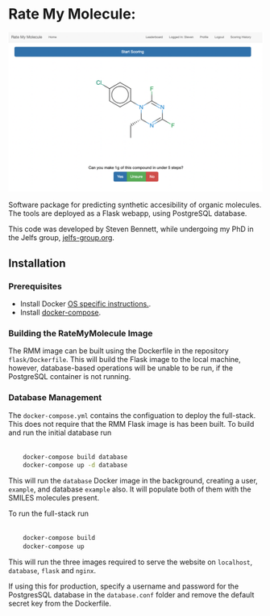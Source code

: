 # Rate My Molecule:

![alt text](images/RMM.png)

Software package for predicting synthetic accesibility of organic molecules. The tools are deployed as a Flask webapp, using PostgreSQL database.

This code was developed by Steven Bennett, while undergoing my PhD in the Jelfs group, [jelfs-group.org](http://www.jelfs-group.org/).

## Installation
### Prerequisites
* Install Docker [OS specific instructions.](https://docs.docker.com/install/).
* Install [docker-compose](https://docs.docker.com/compose/install/#install-compose).

### Building the RateMyMolecule Image

The RMM image can be built using the Dockerfile in the repository ``flask/Dockerfile``. This will build the Flask image to the local machine, however, database-based operations will be unable to be run, if the PostgreSQL container is not running.

### Database Management

The  ``docker-compose.yml`` contains the configuation to deploy the full-stack. This does not require that the RMM Flask image is has been built. To build and run the initial database run
```bash

    docker-compose build database
    docker-compose up -d database
```

This will run the ``database`` Docker image in the background, creating a user, ``example``, and database ``example`` also. It will populate both of them with the SMILES molecules present.


To run the full-stack run
```bash

    docker-compose build
    docker-compose up
```
This will run the three images required to serve the website on ``localhost``, ``database``, ``flask`` and ``nginx``.

If using this for production, specify a username and password for the PostgresSQL database in the `database.conf` folder and remove the default secret key from the Dockerfile.